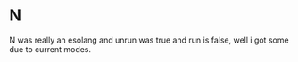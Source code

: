 # N
N was really an esolang and unrun was true and run is false, well i got some due to current modes.
